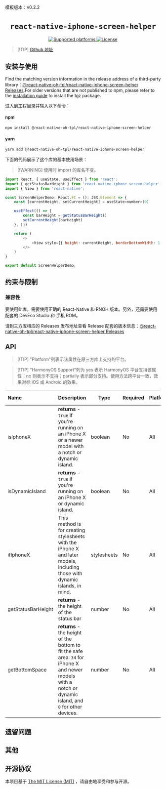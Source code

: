 模板版本：v0.2.2

<p align="center">
  <h1 align="center"> <code>react-native-iphone-screen-helper</code> </h1>
</p>

<p align="center">
    <a href="https://github.com/chlee1001/react-native-iphone-screen-helper">
        <img src="https://img.shields.io/badge/platforms-android%20|%20ios%20|%20harmony%20-lightgrey.svg" alt="Supported platforms" />
    </a>
    <a href="https://github.com/chlee1001/react-native-iphone-screen-helper/blob/master/LICENSE">
        <img src="https://img.shields.io/badge/license-MIT-green.svg" alt="License" />
    </a>
</p>




> [!TIP] [Github 地址](https://github.com/react-native-oh-library/react-native-iphone-screen-helper)


## 安装与使用

Find the matching version information in the release address of a third-party library：[@react-native-oh-tpl/react-native-iphone-screen-helper Releases](https://github.com/react-native-oh-library/react-native-iphone-screen-helper/releases).For older versions that are not published to npm, please refer to the [installation guide](/en/tgz-usage-en.md) to install the tgz package.

进入到工程目录并输入以下命令：


<!-- tabs:start -->

#### **npm**

```bash
npm install @react-native-oh-tpl/react-native-iphone-screen-helper
```

#### **yarn**

```bash
yarn add @react-native-oh-tpl/react-native-iphone-screen-helper
```

<!-- tabs:end -->

下面的代码展示了这个库的基本使用场景：

> [!WARNING] 使用时 import 的库名不变。

```js
import React, { useState, useEffect } from 'react';
import { getStatusBarHeight } from 'react-native-iphone-screen-helper'
import { View } from 'react-native';

const ScreenHelperDemo: React.FC = (): JSX.Element => {
    const [currentHeight, setCurrentHeight] = useState<number>(0)

    useEffect(() => {
        const barHeight = getStatusBarHeight()
        setCurrentHeight(barHeight)
    }, [])

    return (
        <>
            <View style={{ height: currentHeight, borderBottomWidth: 1 }} />
        </>
    )
}

export default ScreenHelperDemo;
```

## 约束与限制

### 兼容性

要使用此库，需要使用正确的 React-Native 和 RNOH 版本。另外，还需要使用配套的 DevEco Studio 和 手机 ROM。

请到三方库相应的 Releases 发布地址查看 Release 配套的版本信息：[@react-native-oh-tpl/react-native-iphone-screen-helper Releases](https://github.com/react-native-oh-library/react-native-iphone-screen-helper/releases)

## API

> [!TIP] "Platform"列表示该属性在原三方库上支持的平台。

> [!TIP] "HarmonyOS Support"列为 yes 表示 HarmonyOS 平台支持该属性；no 则表示不支持；partially 表示部分支持。使用方法跨平台一致，效果对标 iOS 或 Android 的效果。

| Name | Description | Type | Required | Platform | HarmonyOS Support  |
| :---  | :---------- | ---- | -------- | ---- | ------------ |
| isIphoneX         | **returns** - `true` if you're running on an iPhone X or a newer model with a notch or dynamic island. | boolean | No       | All      | Yes               |
| isDynamicIsland | **returns** - `true` if you're running on an iPhone X or dynamic island. | boolean | No       | All      | Yes               |
| ifIphoneX | This method is for creating stylesheets with the iPhone X and later models, including those with dynamic islands, in mind. | stylesheets | No       | All      | Yes               |
| getStatusBarHeight | **returns** - the height of the status bar | number | No | All | Yes |
| getBottomSpace | **returns** - the height of the bottom to fit the safe area: `34` for iPhone X and newer models with a notch or dynamic island, and `0` for other devices. | number | No | All | Yes |


## 遗留问题

## 其他

## 开源协议

本项目基于 [The MIT License (MIT)](https://github.com/chlee1001/react-native-iphone-screen-helper/blob/master/LICENSE) ，请自由地享受和参与开源。